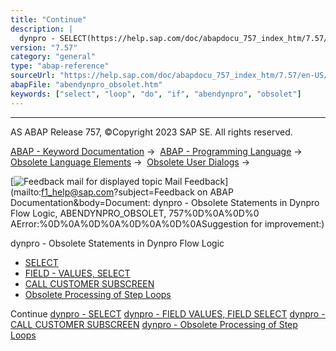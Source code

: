 ```yaml
---
title: "Continue"
description: |
  dynpro - SELECT(https://help.sap.com/doc/abapdocu_757_index_htm/7.57/en-US/dynpselect.htm) dynpro - FIELD VALUES, FIELD SELECT(https://help.sap.com/doc/abapdocu_757_index_htm/7.57/en-US/dynpfield_value_select.htm) dynpro - CALL CUSTOMER SUBSCREEN(https://help.sap.com/doc/abapdocu_757_index_htm
version: "7.57"
category: "general"
type: "abap-reference"
sourceUrl: "https://help.sap.com/doc/abapdocu_757_index_htm/7.57/en-US/abendynpro_obsolet.htm"
abapFile: "abendynpro_obsolet.htm"
keywords: ["select", "loop", "do", "if", "abendynpro", "obsolet"]
---
```


* * *

AS ABAP Release 757, ©Copyright 2023 SAP SE. All rights reserved.

[ABAP - Keyword Documentation](https://help.sap.com/doc/abapdocu_757_index_htm/7.57/en-US/abenabap.htm) →  [ABAP - Programming Language](https://help.sap.com/doc/abapdocu_757_index_htm/7.57/en-US/abenabap_reference.htm) →  [Obsolete Language Elements](https://help.sap.com/doc/abapdocu_757_index_htm/7.57/en-US/abenabap_obsolete.htm) →  [Obsolete User Dialogs](https://help.sap.com/doc/abapdocu_757_index_htm/7.57/en-US/abengui_obsolete.htm) → 

 [![](Mail.gif?object=Mail.gif&sap-language=EN "Feedback mail for displayed topic") Mail Feedback](mailto:f1_help@sap.com?subject=Feedback on ABAP Documentation&body=Document: dynpro - Obsolete Statements in Dynpro Flow Logic, ABENDYNPRO_OBSOLET, 757%0D%0A%0D%0
AError:%0D%0A%0D%0A%0D%0A%0D%0ASuggestion for improvement:)

dynpro - Obsolete Statements in Dynpro Flow Logic

-   [SELECT](https://help.sap.com/doc/abapdocu_757_index_htm/7.57/en-US/dynpselect.htm)
-   [FIELD - VALUES, SELECT](https://help.sap.com/doc/abapdocu_757_index_htm/7.57/en-US/dynpfield_value_select.htm)
-   [CALL CUSTOMER SUBSCREEN](https://help.sap.com/doc/abapdocu_757_index_htm/7.57/en-US/dynpcall_customer_subscreen.htm)
-   [Obsolete Processing of Step Loops](https://help.sap.com/doc/abapdocu_757_index_htm/7.57/en-US/abensteploop.htm)

Continue
[dynpro - SELECT](https://help.sap.com/doc/abapdocu_757_index_htm/7.57/en-US/dynpselect.htm)
[dynpro - FIELD VALUES, FIELD SELECT](https://help.sap.com/doc/abapdocu_757_index_htm/7.57/en-US/dynpfield_value_select.htm)
[dynpro - CALL CUSTOMER SUBSCREEN](https://help.sap.com/doc/abapdocu_757_index_htm/7.57/en-US/dynpcall_customer_subscreen.htm)
[dynpro - Obsolete Processing of Step Loops](https://help.sap.com/doc/abapdocu_757_index_htm/7.57/en-US/abensteploop.htm)